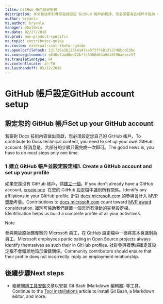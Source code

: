 ```yaml
---
title: GitHub 帳戶設定步驟
description: 本文會逐步引導您完成設定 GitHub 帳戶的程序，您必須要有此帳戶才能為 docs.microsoft.com 內容做出貢獻。
author: bryanla
ms.author: bryanla
manager: mbaldwin
ms.date: 02/27/2018
ms.prod: non-product-specific
ms.topic: contributor-guide
ms.custom: external-contributor-guide
ms.openlocfilehash: 131736a3b12314147ae5f3f76813527d8bcd15bc
ms.sourcegitcommit: e046e7aad8ed22bffe5380d63a9d40f0baeecc57
ms.translationtype: HT
ms.contentlocale: zh-TW
ms.lasthandoff: 05/22/2018
---
```

# <a name="github-account-setup"></a><span data-ttu-id="f8473-103">GitHub 帳戶設定</span><span class="sxs-lookup"><span data-stu-id="f8473-103">GitHub account setup</span></span>

## <a name="set-up-your-github-account"></a><span data-ttu-id="f8473-104">設定您的 GitHub 帳戶</span><span class="sxs-lookup"><span data-stu-id="f8473-104">Set up your GitHub account</span></span>

<span data-ttu-id="f8473-105">若要對 Docs 技術內容做出貢獻，您必須設定您自己的 GitHub 帳戶。</span><span class="sxs-lookup"><span data-stu-id="f8473-105">To contribute to Docs technical content, you need to set up your own GitHub account.</span></span> <span data-ttu-id="f8473-106">好消息是，大部分的步驟只需完成一次即可。</span><span class="sxs-lookup"><span data-stu-id="f8473-106">The good news is, you have to do most steps only one time.</span></span>

### <a name="1-create-a-github-account-and-set-up-your-profile"></a><span data-ttu-id="f8473-107">1.建立 GitHub 帳戶並設定設定檔</span><span class="sxs-lookup"><span data-stu-id="f8473-107">1. Create a GitHub account and set up your profile</span></span>

<span data-ttu-id="f8473-108">如果您還沒有 GitHub 帳戶，請[建立一個](https://github.com/join)。</span><span class="sxs-lookup"><span data-stu-id="f8473-108">If you don't already have a GitHub account, [create one](https://github.com/join).</span></span> <span data-ttu-id="f8473-109">在您的 GitHub 設定檔中識別所有關係。</span><span class="sxs-lookup"><span data-stu-id="f8473-109">Identify any affilations in your GitHub profile.</span></span> <span data-ttu-id="f8473-110">針對 [docs.microsoft.com](https://docs.microsoft.com) 的參與會計入 [MVP 獎勵](https://mvp.microsoft.com)考量。</span><span class="sxs-lookup"><span data-stu-id="f8473-110">Contributions to [docs.microsoft.com](https://docs.microsoft.com) count toward [MVP award](https://mvp.microsoft.com) consideration.</span></span> <span data-ttu-id="f8473-111">識別可協助我們建置一個您所有活動的完整設定檔。</span><span class="sxs-lookup"><span data-stu-id="f8473-111">Identification helps us build a complete profile of all your activitives.</span></span>

>[!NOTE]
> <span data-ttu-id="f8473-112">參與開放原始碼專案的 Microsoft 員工，在 GitHub 設定檔中一律將其本身識別為員工。</span><span class="sxs-lookup"><span data-stu-id="f8473-112">Microsoft employees participating in Open Source projects always identify themselves as such their in GitHub profiles.</span></span> <span data-ttu-id="f8473-113">社群參與者應該確定其設定檔不會錯誤地暗示僱傭關係。</span><span class="sxs-lookup"><span data-stu-id="f8473-113">Community contributors should ensure that their profile does not incorrectly imply an employment relationship.</span></span>

## <a name="next-steps"></a><span data-ttu-id="f8473-114">後續步驟</span><span class="sxs-lookup"><span data-stu-id="f8473-114">Next steps</span></span>

* <span data-ttu-id="f8473-115">繼續閱讀[工具安裝](get-started-setup-tools.md)文章以安裝 Git Bash (Markdown 編輯器) 等工具。</span><span class="sxs-lookup"><span data-stu-id="f8473-115">Continue to the [Tool installations](get-started-setup-tools.md) article to install Git Bash, a Markdown editor, and more.</span></span>
